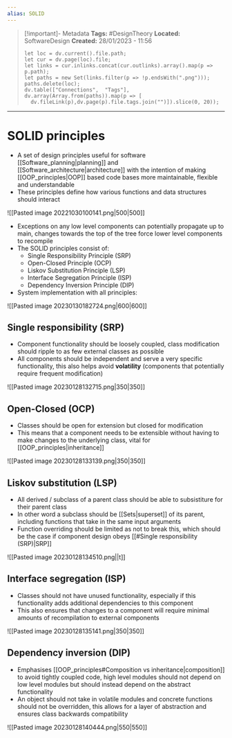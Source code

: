 ```yaml
---
alias: SOLID
---
```


> [!important]- Metadata
> **Tags:** #DesignTheory 
> **Located:** SoftwareDesign
> **Created:** 28/01/2023 - 11:56
> ```dataviewjs
>let loc = dv.current().file.path;
>let cur = dv.page(loc).file;
>let links = cur.inlinks.concat(cur.outlinks).array().map(p => p.path);
>let paths = new Set(links.filter(p => !p.endsWith(".png")));
>paths.delete(loc);
>dv.table(["Connections",  "Tags"], dv.array(Array.from(paths)).map(p => [
>   dv.fileLink(p),dv.page(p).file.tags.join("")]).slice(0, 20));
> ```

___
# SOLID principles
- A set of design principles useful for software [[Software_planning|planning]] and [[Software_architecture|architecture]] with the intention of making [[OOP_principles|OOP]] based code bases more maintainable, flexible and understandable
- These principles define how various functions and data structures should interact

![[Pasted image 20221030100141.png|500|500]]
- Exceptions on any low level components can potentially propagate up to main, changes towards the top of the tree force lower level components to recompile
- The SOLID principles consist of:
	- Single Responsibility Principle (SRP)
	- Open-Closed Principle (OCP)
	- Liskov Substitution Principle (LSP)
	- Interface Segregation Principle (ISP)
	- Dependency Inversion Principle (DIP)
- System implementation with all principles:

![[Pasted image 20230130182724.png|600|600]]

## Single responsibility (SRP)
- Component functionality should be loosely coupled,  class modification should ripple to as few external classes as possible
- All components should be independent and serve a very specific functionality, this also helps avoid **volatility** (components that potentially require frequent modification) 

![[Pasted image 20230128132715.png|350|350]]

## Open-Closed (OCP)
- Classes should be open for extension but closed for modification 
- This means that a component needs to be extensible without having to make changes to the underlying class, vital for [[OOP_principles|inheritance]]

![[Pasted image 20230128133139.png|350|350]]

## Liskov substitution (LSP)
- All derived / subclass of a parent class should be able to subsistiture for their parent class 
- In other word a subclass should be [[Sets|superset]] of its parent, including functions that take in the same input arguments 
- Function overriding should be limited as not to break this, which should be the case if component design obeys [[#Single responsibility (SRP)|SRP]]

![[Pasted image 20230128134510.png||t]]

## Interface segregation (ISP)
- Classes should not have unused functionality, especially if this functionality adds additional dependencies to this component
- This also ensures that changes to a component will require minimal amounts of recompilation to external components  

![[Pasted image 20230128135141.png|350|350]]

## Dependency inversion (DIP)
- Emphasises [[OOP_principles#Composition vs inheritance|composition]] to avoid tightly coupled code, high level modules should not depend on low level modules but should instead depend on the abstract functionality 
- An object should not take in volatile modules and concrete functions should not be overridden, this allows for a layer of abstraction and ensures class backwards compatibility 

![[Pasted image 20230128140444.png|550|550]]
